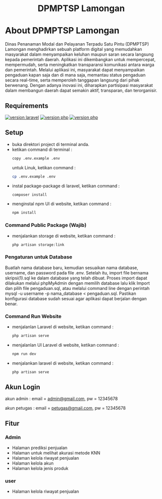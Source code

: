 <div align="center">
<h1>DPMPTSP Lamongan</h1>
</div>

# About DPMPTSP Lamongan
Dinas Penanaman Modal dan Pelayanan Terpadu Satu Pintu (DPMPTSP) Lamongan menghadirkan sebuah platform digital yang memudahkan masyarakat dalam menyampaikan keluhan maupun saran secara langsung kepada pemerintah daerah. Aplikasi ini dikembangkan untuk mempercepat, mempermudah, serta meningkatkan transparansi komunikasi antara warga dan pemerintah. Melalui aplikasi ini, masyarakat dapat menyampaikan pengaduan kapan saja dan di mana saja, memantau status pengaduan secara real-time, serta memperoleh tanggapan langsung dari pihak berwenang. Dengan adanya inovasi ini, diharapkan partisipasi masyarakat dalam membangun daerah dapat semakin aktif, transparan, dan terorganisir.


## Requirements
<a href="https://laravel.com/docs/10.x/releases"><img src="https://img.shields.io/badge/laravel-v10-blue" alt="version laravel"></a>
<a href="https://www.php.net/releases/8.2/en.php"><img src="https://img.shields.io/badge/PHP-v8.2.4-blue" alt="version php"></a>
<a href="https://nodejs.org/en/blog/release/v10.1.0"><img src="https://img.shields.io/badge/NPM-v10.1.0-green" alt="version php"></a>


## Setup
- buka direktori project di terminal anda.
- ketikan command di terminal :
  ```bash
  copy .env.example .env
  ```
  untuk Linuk, ketikan command :
  ```bash
  cp .env.example .env
  ```
- instal package-package di laravel, ketikan command :
  ```bash
  composer install
  ```
- menginstal npm UI di website, ketikan command :
  ```bash
  npm install
  ```
### Command Public Package (Wajib)
- menjalankan storage di website, ketikan command :
  ```bash
  php artisan storage:link
  ```
  
### Pengaturan untuk Database
Buatlah nama database baru, kemudian sesuaikan nama database, username, dan password pada file .env. Setelah itu, import file bernama skripsi(1).sql ke dalam database yang telah dibuat. Proses import dapat dilakukan melalui phpMyAdmin dengan memilih database lalu klik Import dan pilih file pengaduan.sql, atau melalui command line dengan perintah mysql -u username -p nama_database < pengaduan.sql. Pastikan konfigurasi database sudah sesuai agar aplikasi dapat berjalan dengan benar.

  
  ### Command Run Website
- menjalanlan Laravel di website, ketikan command :
  ```bash
  php artisan serve
  ```
- menjalanlan UI Laravel di website, ketikan command :
  ```bash
  npm run dev
  ```
- menjalankan laravel di website, ketikan command :
  ```bash
  php artisan serve
  ```
## Akun Login
akun admin : email = admin@gmail.com, pw = 12345678

akun petugas : email = petugas@gmail.com, pw = 12345678

## Fitur
### Admin
- Halaman prediksi penjualan
- Halaman untuk melihat akurasi metode KNN
- Halaman kelola riwayat penjualan
- Halaman kelola akun
- Halaman kelola jenis produk
### user
- Halaman kelola riwayat penjualan

